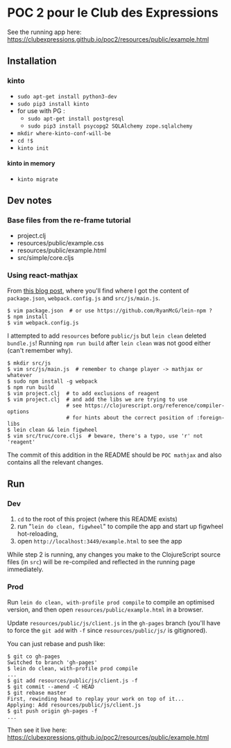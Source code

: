 # POC 2 pour le Club des Expressions

See the running app here:  
<https://clubexpressions.github.io/poc2/resources/public/example.html>

## Installation

### kinto

* `sudo apt-get install python3-dev`
* `sudo pip3 install kinto`
* for use with PG :
  * `sudo apt-get install postgresql`
  * `sudo pip3 install psycopg2 SQLAlchemy zope.sqlalchemy`
* `mkdir where-kinto-conf-will-be`
* `cd !$`
* `kinto init`

#### kinto in memory

* `kinto migrate`

## Dev notes

### Base files from the re-frame tutorial

*  project.clj
*  resources/public/example.css
*  resources/public/example.html
*  src/simple/core.cljs

### Using react-mathjax

From [this blog post](http://blob.tomerweller.com/reagent-import-react-components-from-npm),
where you'll find where I got the content of `package.json`,
`webpack.config.js` and `src/js/main.js`.

    $ vim package.json  # or use https://github.com/RyanMcG/lein-npm ?
    $ npm install
    $ vim webpack.config.js

I attempted to add `resources` before `public/js` but `lein clean` deleted
`bundle.js`! Running `npm run build` after `lein clean` was not good either
(can't remember why).

    $ mkdir src/js
    $ vim src/js/main.js  # remember to change player -> mathjax or whatever
    $ sudo npm install -g webpack
    $ npm run build
    $ vim project.clj  # to add exclusions of reagent
    $ vim project.clj  # and add the libs we are trying to use
                       # see https://clojurescript.org/reference/compiler-options
                       # for hints about the correct position of :foreign-libs
    $ lein clean && lein figwheel
    $ vim src/truc/core.cljs  # beware, there's a typo, use 'r' not 'reagent'

The commit of this addition in the README should be `POC mathjax` and also
contains all the relevant changes.

## Run

### Dev

1. `cd` to the root of this project (where this README exists)
2. run "`lein do clean, figwheel`"  to compile the app and start up
   figwheel hot-reloading, 
3. open `http://localhost:3449/example.html` to see the app

While step 2 is running, any changes you make to the ClojureScript 
source files (in `src`) will be re-compiled and reflected in the running 
page immediately.

### Prod

Run `lein do clean, with-profile prod compile` to compile an optimised 
version, and then open `resources/public/example.html` in a browser.

Update `resources/public/js/client.js` in the `gh-pages` branch (you'll have
to force the `git add` with `-f` since `resources/public/js/` is gitignored).

You can just rebase and push like:

    $ git co gh-pages
    Switched to branch 'gh-pages'
    $ lein do clean, with-profile prod compile
    ...
    $ git add resources/public/js/client.js -f
    $ git commit --amend -C HEAD
    $ git rebase master
    First, rewinding head to replay your work on top of it...
    Applying: Add resources/public/js/client.js
    $ git push origin gh-pages -f
    ...

Then see it live here:  
<https://clubexpressions.github.io/poc2/resources/public/example.html>
